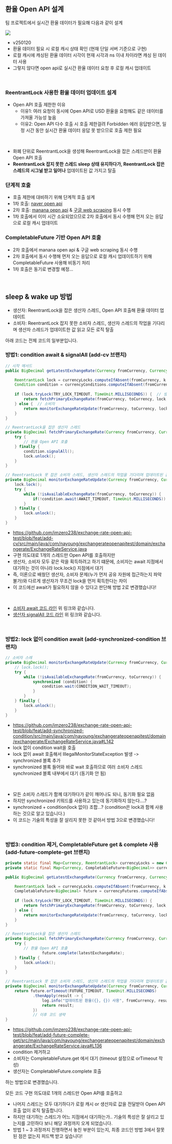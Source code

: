 ## 환율 Open API 설계

팀 프로젝트에서 실시간 환율 데이터가 필요해 다음과 같이 설계

![](/img/exchange-rate-open-api-design-v250120.png)

- v250120
- 환율 데이터 필요 시 로컬 캐시 상태 확인 (현재 단일 서버 기준으로 구현)
- 로컬 캐시에 캐싱된 환율 데이터 시각이 현재 시각과 ns 이내 차이라면 캐싱 된 데이터 사용
- 그렇지 않다면 open api로 실시간 환율 데이터 요청 후 로컬 캐시 업데이트
<br>

### ReentrantLock 사용한 환율 데이터 업데이트 설계

- Open API 호출 제한한 이유
  - 이유1: 여러 요청이 동시에 Open API로 USD 환율을 요청해도 같은 데이터를 가져올 가능성 높음 
  - 이유2: Open API 다수 호출 시 호출 제한걸려 Forbidden 에러 응답받으면, 일정 시간 동안 실시간 환율 데이터 응답 못 받으므로 호출 제한 필요
<br>
  
- 화폐 단위로 ReentrantLock을 생성해 ReentrantLock을 잡은 스레드만이 환율 Open API 호출
- **ReentrantLock 잡지 못한 스레드 sleep 상태 유지하다가, ReentrantLock 잡은 스레드의 시그널 받고 일어나** 업데이트된 값 가지고 탈출

### 단계적 호출
- 호출 제한에 대비하기 위해 단계적 호출 설계
- 1차 호출: [naver open api](https://m.search.naver.com/p/csearch/content/qapirender.nhn?key=calculator&pkid=141&q=%ED%99%98%EC%9C%A8&where=m&u1=keb&u6=standardUnit&u7=0&u3=USD&u4=KRW&u8=down&u2=1)
- 2차 호출: [manana oepn api](https://api.manana.kr/exchange) & [구글 web scraping](https://www.google.com/finance/quote/USD-KRW) 동시 수행
- 1차 호출에서 이미 시간 소요되었으므로 2차 호출에서 동시 수행해 먼저 오는 응답으로 로컬 캐시 업데이트

### CompletableFuture 기반 Open API 호출
- 2차 호출에서 manana open api & 구글 web scraping 동시 수행
- 2차 호출에서 동시 수행해 먼저 오는 응답으로 로컬 캐시 업데이트하기 위해 CompletableFuture 사용해 비동기 처리
- 1차 호출은 동기로 변경할 예정...

<br>

## sleep & wake up 방법

- 생산자: ReentrantLock을 잡은 생산자 스레드, Open API 호출해 환율 데이터 업데이트
- 소비자: ReentrantLock 잡지 못한 소비자 스레드, 생산자 스레드의 작업을 기다리며 생산자 스레드가 업데이트한 값 읽고 모든 로직 탈출

아래 코드는 전체 코드의 일부분입니다.

### 방법1: condition await & signalAll (add-cv 브랜치)

```java
// 시작 메서드
public BigDecimal getLatestExchangeRate(Currency fromCurrency, Currency toCurrency) {

	ReentrantLock lock = currencyLocks.computeIfAbsent(fromCurrency, k -> new ReentrantLock());
	Condition condition = currencyConditions.computeIfAbsent(fromCurrency, k -> lock.newCondition());
	
	if (lock.tryLock(TRY_LOCK_TIMEOUT, TimeUnit.MILLISECONDS)) {  // 생산자
		return fetchPrimaryExchangeRate(fromCurrency, toCurrency, lock, conditoin);
	} else {  // 소비자
		return monitorExchangeRateUpdate(fromCurrency, toCurrency, lock, conditoin);
	}
}

// ReentrantLock을 잡은 생산자 스레드
private BigDecimal fetchPrimaryExchangeRate(Currency fromCurrency, Currency toCurrency, ReentrantLock lock, Condition condition) {
	try {
		// 환율 Open API 호출
	} finally {
		condition.signalAll();
		lock.unlock();
	}
}

// ReentrantLock 못 잡은 소비자 스레드, 생산자 스레드의 작업을 기다리며 업데이트된 값 읽고 모든 로직 탈출 (Open API 호출 안 함)
private BigDecimal monitorExchangeRateUpdate(Currency fromCurrency, Currency toCurrency, ReentrantLock lock, Condition condition) throws InterruptedException {
	lock.lock();
	try {
		while (!isAvailableExchangeRate(fromCurrency, toCurrency)) {
			if(!condition.await(AWAIT_TIMEOUT, TimeUnit.MILLISECONDS)) ;
		}
	} finally {
		lock.unlock();
	}
}
```
- https://github.com/imzero238/exchange-rate-open-api-test/blob/feat/add-cv/src/main/java/com/nayoung/exchangerateopenapitest/domain/exchangerate/ExchangeRateService.java
- 구현 의도대로 1개의 스레드만 Open API를 호출하지만
- 생산자, 소비자 모두 같은 락을 획득하려고 하기 떄문에, 소비자는 await 지점에서 대기하는 것이 아니라 lock.lock() 지점에서 대기
- 즉, 이론으로 배웠던 생산자, 소비자 문제(누가 먼저 공유 자원에 접근하는지 파악 불가)와 다르게 생산자가 무조건 lock을 먼저 획득한다는 차이
- 이 코드에선 await가 필요하지 않을 수 있다고 판단해 방법 2로 변경했습니다!
<br>

- [소비자 await 코드 라인](https://github.com/imzero238/exchange-rate-open-api-test/blob/feat/add-cv/src/main/java/com/nayoung/exchangerateopenapitest/domain/exchangerate/ExchangeRateService.java#L142) 위 링크와 같습니다.
- [생산자 signalAll 코드 라인](https://github.com/imzero238/exchange-rate-open-api-test/blob/feat/add-cv/src/main/java/com/nayoung/exchangerateopenapitest/domain/exchangerate/ExchangeRateService.java#L90) 위 링크와 같습니다.

<br>

### 방법2: lock 없이 condition await (add-synchronized-condition 브랜치)

```java
// 소비자 스레
private BigDecimal monitorExchangeRateUpdate(Currency fromCurrency, Currency toCurrency, ReentrantLock lock, Condition condition) throws InterruptedException {
	// lock.lock();
	try {
		while (!isAvailableExchangeRate(fromCurrency, toCurrency)) {
			synchronized (condition) {
				condition.wait(CONDITION_WAIT_TIMEOUT);
			}
		}
	} finally {
		lock.unlock();
	}
}
```
- https://github.com/imzero238/exchange-rate-open-api-test/blob/feat/add-synchronized-condition/src/main/java/com/nayoung/exchangerateopenapitest/domain/exchangerate/ExchangeRateService.java#L142
- lock 없이 condition wait을 호출
- lock 없이 await 호출해서 IllegalMonitorStateException 발생 -> synchronized 블록 추가
- synchronized 블록 들어와 바로 wait 호출하므로 여러 소비자 스레드 synchronized 블록 내부에서 대기 (동기화 안 됨)
<br>

- 모든 소비자 스레드가 함께 대기하다가 같이 깨어나도 되니, 동기화 필요 없음
- 하지만 synchronized 키워드를 사용하고 있는데 동기화하지 않는다....? 
- synchronized + condition(lock 없이) 조합...? (condition은 lock과 함께 사용하는 것으로 알고 있습니다.)
- 이 코드는 기술의 특성을 잘 살리지 못한 것 같아서 방법 3으로 변경했습니다!

<br>

### 방법3: condition 제거, CompletableFuture get & complete 사용 (add-future-complete-get 브랜치)

```java
private static final Map<Currency, ReentrantLock> currencyLocks = new ConcurrentHashMap<>();
private static final Map<Currency, CompletableFuture<BigDecimal>> currencyFutures = new ConcurrentHashMap<>();

public BigDecimal getLatestExchangeRate(Currency fromCurrency, Currency toCurrency) {

	ReentrantLock lock = currencyLocks.computeIfAbsent(fromCurrency, k -> new ReentrantLock());
	CompletableFuture<BigDecimal> future = currencyFutures.computeIfAbsent(fromCurrency, k -> new CompletableFuture<>());
  
	if (lock.tryLock(TRY_LOCK_TIMEOUT, TimeUnit.MILLISECONDS)) {
		return fetchPrimaryExchangeRate(fromCurrency, toCurrency, lock, future);
	} else {
		return monitorExchangeRateUpdate(fromCurrency, toCurrency, lock, future);
	}
}

// ReentrantLock을 잡은 생산자 스레드
private BigDecimal fetchPrimaryExchangeRate(Currency fromCurrency, Currency toCurrency, ReentrantLock lock, CompletableFuture<BigDecimal> future) {
	try {
		// 환율 Open API 호출
                future.complete(latestExchangeRate);
	} finally {
		lock.unlock();
	}
}

// ReentrantLock 못 잡은 소비자 스레드, 생산자 스레드의 작업을 기다리며 업데이트된 값 읽고 모든 로직 탈출
private BigDecimal monitorExchangeRateUpdate(Currency fromCurrency, Currency toCurrency, ReentrantLock lock, CompletableFuture<BigDecimal> future) throws InterruptedException {
	return future.orTimeout(FUTURE_TIMEOUT, TimeUnit.MILLISECONDS)
            .thenApply(result -> {
				log.info("업데이트된 환율({}, {}) 사용", fromCurrency, result);
				return result;
			})
            // 이후 코드 생략
}
```

- https://github.com/imzero238/exchange-rate-open-api-test/blob/feat/add-future-complete-get/src/main/java/com/nayoung/exchangerateopenapitest/domain/exchangerate/ExchangeRateService.java#L136
- condition 제거하고
- 소비자는 CompletableFuture.get 에서 대기 (timeout 설정으로 orTimeout 작성)
- 생산자는 CompletableFuture.complete 호출

하는 방법으로 변경했습니다. <br>

모든 코드 구현 의도대로 1개의 스레드만 Open API를 호출하고
- 나머지 스레드는 모두 대기하다가 로컬 캐시 or 생산자로 값을 전달받아 Open API 호출 없이 로직 탈출합니다.
- 하지만 대기하는 스레드가 어느 지점에서 대기하는가.. 기술의 특성은 잘 살리고 있는지를 고민하다 보니 해당 과정까지 오게 되었습니다.
- 방법 1 ~ 3 과정까지 진행하면서 놓친 부분이 있는지, 최종 코드인 방법 3에서 잘못된 점은 없는지 피드백 받고 싶습니다! 